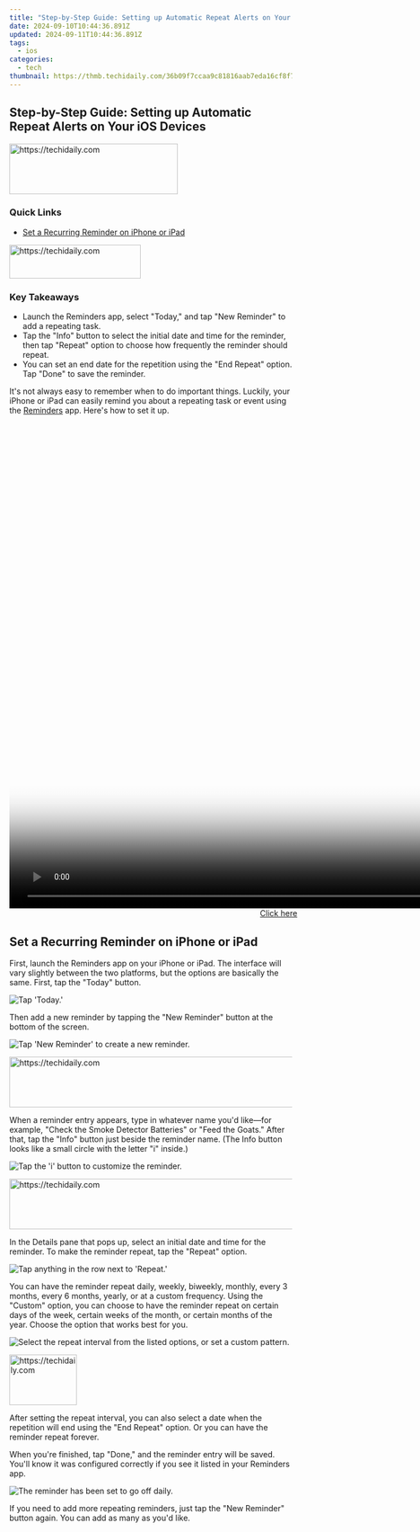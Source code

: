 ```yaml
---
title: "Step-by-Step Guide: Setting up Automatic Repeat Alerts on Your iOS Devices"
date: 2024-09-10T10:44:36.891Z
updated: 2024-09-11T10:44:36.891Z
tags:
  - ios
categories:
  - tech
thumbnail: https://thmb.techidaily.com/36b09f7ccaa9c81816aab7eda16cf8f7440a1a40a70bb2dcfcf0284506d79ec5.jpg
---
```


## Step-by-Step Guide: Setting up Automatic Repeat Alerts on Your iOS Devices





<!-- affiliate ads begin -->
<a href="https://wigfever.sjv.io/c/5597632/2005183/22899" target="_top" id="2005183">
  <img src="//a.impactradius-go.com/display-ad/22899-2005183" border="0" alt="https://techidaily.com" width="300" height="90"/>
</a>
<img height="0" width="0" src="https://wigfever.sjv.io/i/5597632/2005183/22899" style="position:absolute;visibility:hidden;" border="0" />
<!-- affiliate ads end -->




### Quick Links

* [Set a Recurring Reminder on iPhone or iPad](https://remote-screen-capture.techidaily.com/updated-2024-approved-innovating-presentations-using-adobe-captivate/)





<!-- affiliate ads begin -->
<a href="https://25home.pxf.io/c/5597632/2123471/16836" target="_top" id="2123471">
  <img src="//a.impactradius-go.com/display-ad/16836-2123471" border="0" alt="https://techidaily.com" width="234" height="60"/>
</a>
<img height="0" width="0" src="https://25home.pxf.io/i/5597632/2123471/16836" style="position:absolute;visibility:hidden;" border="0" />
<!-- affiliate ads end -->




### Key Takeaways

* Launch the Reminders app, select "Today," and tap "New Reminder" to add a repeating task.
* Tap the "Info" button to select the initial date and time for the reminder, then tap "Repeat" option to choose how frequently the reminder should repeat.
* You can set an end date for the repetition using the "End Repeat" option. Tap "Done" to save the reminder.

 It's not always easy to remember when to do important things. Luckily, your iPhone or iPad can easily remind you about a repeating task or event using the [Reminders](https://youtube-stream.techidaily.com/mastering-video-success-a-list-of-20-pro-shortcuts-for-2024/) app. Here's how to set it up.





<!-- affiliate ads begin -->
<span id="1495277">
					<video width="1536" height="864" style="cursor:pointer"
           poster="//a.impactradius-go.com/display-clicktoplayimage/1495277.png"
           onclick="if(!this.playClicked){this.play();this.setAttribute('controls',true);this.playClicked=true;}">
	   <source src="//a.impactradius-go.com/display-ad/17189-1495277">
	   <img src="//a.impactradius-go.com/display-clicktoplayimage/1495277.png" style="border: none; height: 100%; width: 100%; object-fit: contain">
	</video>
	<div style="width:960px;text-align:center"><a href="javascript:window.open(decodeURIComponent('https%3A%2F%2Ffunwhole.sjv.io%2Fc%2F5597632%2F1495277%2F17189'), '_blank');void(0);">Click here</a></div>
</span>
<img height="0" width="0" src="https://imp.pxf.io/i/5597632/1495277/17189" style="position:absolute;visibility:hidden;" border="0" />
<!-- affiliate ads end -->




##  Set a Recurring Reminder on iPhone or iPad

 First, launch the Reminders app on your iPhone or iPad. The interface will vary slightly between the two platforms, but the options are basically the same. First, tap the "Today" button.

![Tap 'Today.'](https://static1.howtogeekimages.com/wordpress/wp-content/uploads/2024/02/1-tap-today.png) 

 Then add a new reminder by tapping the "New Reminder" button at the bottom of the screen.

![Tap 'New Reminder' to create a new reminder.](https://static1.howtogeekimages.com/wordpress/wp-content/uploads/2024/02/2-tap-new-reminder.png) 





<!-- affiliate ads begin -->
<a href="https://ephamedtechinc.pxf.io/c/5597632/2130530/26400" target="_top" id="2130530">
  <img src="//a.impactradius-go.com/display-ad/26400-2130530" border="0" alt="https://techidaily.com" width="728" height="90"/>
</a>
<img height="0" width="0" src="https://ephamedtechinc.pxf.io/i/5597632/2130530/26400" style="position:absolute;visibility:hidden;" border="0" />
<!-- affiliate ads end -->




 When a reminder entry appears, type in whatever name you'd like—for example, "Check the Smoke Detector Batteries" or "Feed the Goats." After that, tap the "Info" button just beside the reminder name. (The Info button looks like a small circle with the letter "i" inside.)

![Tap the 'i' button to customize the reminder.](https://static1.howtogeekimages.com/wordpress/wp-content/uploads/2024/02/3-tap-the-i-button.png) 





<!-- affiliate ads begin -->
<a href="https://ephamedtechinc.pxf.io/c/5597632/2137212/26400" target="_top" id="2137212">
  <img src="//a.impactradius-go.com/display-ad/26400-2137212" border="0" alt="https://techidaily.com" width="728" height="90"/>
</a>
<img height="0" width="0" src="https://ephamedtechinc.pxf.io/i/5597632/2137212/26400" style="position:absolute;visibility:hidden;" border="0" />
<!-- affiliate ads end -->




 In the Details pane that pops up, select an initial date and time for the reminder. To make the reminder repeat, tap the "Repeat" option.

![Tap anything in the row next to 'Repeat.'](https://static1.howtogeekimages.com/wordpress/wp-content/uploads/2024/02/4-tap-the-repeat-box.png) 

 You can have the reminder repeat daily, weekly, biweekly, monthly, every 3 months, every 6 months, yearly, or at a custom frequency. Using the "Custom" option, you can choose to have the reminder repeat on certain days of the week, certain weeks of the month, or certain months of the year. Choose the option that works best for you.

![Select the repeat interval from the listed options, or set a custom pattern.](https://static1.howtogeekimages.com/wordpress/wp-content/uploads/2024/02/5-repeat-options.png) 





<!-- affiliate ads begin -->
<a href="https://aligracehair.sjv.io/c/5597632/2115940/19272" target="_top" id="2115940">
  <img src="//a.impactradius-go.com/display-ad/19272-2115940" border="0" alt="https://techidaily.com" width="120" height="90"/>
</a>
<img height="0" width="0" src="https://aligracehair.sjv.io/i/5597632/2115940/19272" style="position:absolute;visibility:hidden;" border="0" />
<!-- affiliate ads end -->




 After setting the repeat interval, you can also select a date when the repetition will end using the "End Repeat" option. Or you can have the reminder repeat forever.

 When you're finished, tap "Done," and the reminder entry will be saved. You'll know it was configured correctly if you see it listed in your Reminders app.

![The reminder has been set to go off daily.](https://static1.howtogeekimages.com/wordpress/wp-content/uploads/2024/02/5-daily-repeat.png) 

 If you need to add more repeating reminders, just tap the "New Reminder" button again. You can add as many as you'd like.

<ins class="adsbygoogle"
     style="display:block"
     data-ad-format="autorelaxed"
     data-ad-client="ca-pub-7571918770474297"
     data-ad-slot="1223367746"></ins>



<ins class="adsbygoogle"
     style="display:block"
     data-ad-client="ca-pub-7571918770474297"
     data-ad-slot="8358498916"
     data-ad-format="auto"
     data-full-width-responsive="true"></ins>










